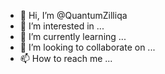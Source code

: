 - 👋 Hi, I’m @QuantumZilliqa
- 👀 I’m interested in ...
- 🌱 I’m currently learning ...
- 💞️ I’m looking to collaborate on ...
- 📫 How to reach me ...

<!---
QuantumZilliqa/QuantumZilliqa is a ✨ special ✨ repository because its `README.md` (this file) appears on your GitHub profile.
You can click the Preview link to take a look at your changes.
--->
